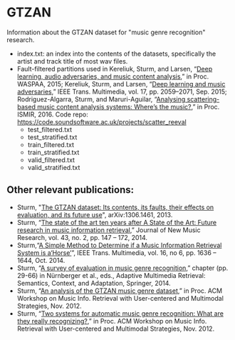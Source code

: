 # GTZAN
Information about the GTZAN dataset for "music genre recognition" research.

- index.txt: an index into the contents of the datasets, specifically the artist and track title of most wav files.
- Fault-filtered partitions used in Kereliuk, Sturm, and Larsen, “[Deep learning, audio adversaries, and music content analysis](https://ieeexplore.ieee.org/document/7336950),” in Proc. WASPAA, 2015;
Kereliuk, Sturm, and Larsen, “[Deep learning and music adversaries](https://ieeexplore.ieee.org/document/7254179),” IEEE Trans. Multimedia, vol. 17, pp. 2059–2071, Sep. 2015;
Rodriguez-Algarra, Sturm, and Maruri-Aguilar, “[Analysing scattering-based music content analysis systems: Where’s the music?](https://scholar.google.com/citations?view_op=view_citation&hl=en&user=KdeYIvMAAAAJ&cstart=20&pagesize=80&sortby=pubdate&citation_for_view=KdeYIvMAAAAJ:sSrBHYA8nusC),” in Proc. ISMIR, 2016. Code repo: https://code.soundsoftware.ac.uk/projects/scatter_reeval
  - test_filtered.txt
  - test_stratified.txt
  - train_filtered.txt
  - train_stratified.txt
  - valid_filtered.txt
  - valid_stratified.txt
	
## Other relevant publications:
- Sturm, "[The GTZAN dataset: Its contents, its faults, their effects on evaluation, and its future use](https://arxiv.org/abs/1306.1461)", arXiv:1306.1461, 2013.
- Sturm, “[The state of the art ten years after A State of the Art: Future research in music information retrieval](https://scholar.google.com/citations?view_op=view_citation&hl=en&user=KdeYIvMAAAAJ&citation_for_view=KdeYIvMAAAAJ:EUQCXRtRnyEC),” Journal of New Music Research, vol. 43, no. 2, pp. 147 – 172, 2014.
- Sturm,“[A Simple Method to Determine if a Music Information Retrieval System is a‘Horse’](https://scholar.google.com/citations?view_op=view_citation&hl=en&user=KdeYIvMAAAAJ&cstart=20&pagesize=80&sortby=pubdate&citation_for_view=KdeYIvMAAAAJ:2P1L_qKh6hAC)”, IEEE Trans. Multimedia, vol. 16, no 6, pp. 1636 – 1644, Oct. 2014.
- Sturm, “[A survey of evaluation in music genre recognition](https://scholar.google.com/citations?view_op=view_citation&hl=en&user=KdeYIvMAAAAJ&cstart=20&pagesize=80&sortby=pubdate&citation_for_view=KdeYIvMAAAAJ:bEWYMUwI8FkC),” chapter (pp. 29-66) in Nürnberger et al., eds., Adaptive Multimedia Retrieval: Semantics, Context, and Adaptation, Springer, 2014.
- Sturm, “[An analysis of the GTZAN music genre dataset](https://scholar.google.com/citations?view_op=view_citation&hl=en&user=KdeYIvMAAAAJ&citation_for_view=KdeYIvMAAAAJ:4JMBOYKVnBMC),” in Proc. ACM Workshop on Music Info. Retrieval with User-centered and Multimodal Strategies, Nov. 2012.
- Sturm, “[Two systems for automatic music genre recognition: What are they really recognizing?](https://scholar.google.com/citations?view_op=view_citation&hl=en&user=KdeYIvMAAAAJ&cstart=20&pagesize=80&sortby=pubdate&citation_for_view=KdeYIvMAAAAJ:j3f4tGmQtD8C),” in Proc. ACM Workshop on Music Info. Retrieval with User-centered and Multimodal Strategies, Nov. 2012.

